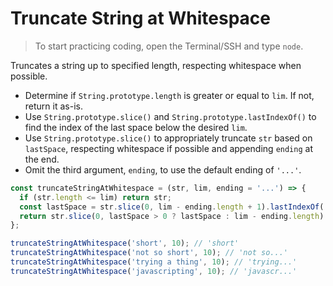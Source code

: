 # Truncate String at Whitespace

> To start practicing coding, open the Terminal/SSH and type `node`.

Truncates a string up to specified length, respecting whitespace when possible.

- Determine if `String.prototype.length` is greater or equal to `lim`. If not, return it as-is.
- Use `String.prototype.slice()` and `String.prototype.lastIndexOf()` to find the index of the last space below the desired `lim`.
- Use `String.prototype.slice()` to appropriately truncate `str` based on `lastSpace`, respecting whitespace if possible and appending `ending` at the end.
- Omit the third argument, `ending`, to use the default ending of `'...'`.

```js
const truncateStringAtWhitespace = (str, lim, ending = '...') => {
  if (str.length <= lim) return str;
  const lastSpace = str.slice(0, lim - ending.length + 1).lastIndexOf(' ');
  return str.slice(0, lastSpace > 0 ? lastSpace : lim - ending.length) + ending;
};
```

```js
truncateStringAtWhitespace('short', 10); // 'short'
truncateStringAtWhitespace('not so short', 10); // 'not so...'
truncateStringAtWhitespace('trying a thing', 10); // 'trying...'
truncateStringAtWhitespace('javascripting', 10); // 'javascr...'
```
